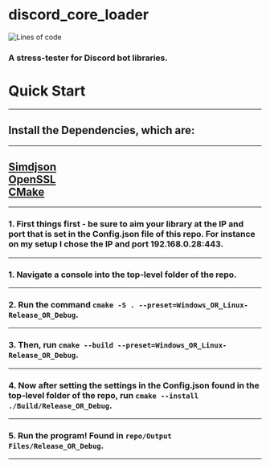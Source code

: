 # discord_core_loader
![Lines of code](https://img.shields.io/tokei/lines/github/realtimechris/discord_core_loader?&style=plastic&label=Lines%20of%20Code)   
### A stress-tester for Discord bot libraries.
# Quick Start
---
## Install the Dependencies, which are:  
----
  [Simdjson](https://github.com/simdjson/simdjson)  
  [OpenSSL](https://github.com/openssl/openssl)  
  [CMake](https://cmake.org/)
----
----
### 1. First things first - be sure to aim your library at the IP and port that is set in the Config.json file of this repo. For instance on my setup I chose the IP and port 192.168.0.28:443.
----
### 1. Navigate a console into the top-level folder of the repo.
----
### 2. Run the command `cmake -S . --preset=Windows_OR_Linux-Release_OR_Debug`.
----
### 3. Then, run `cmake --build --preset=Windows_OR_Linux-Release_OR_Debug`.
----
### 4. Now after setting the settings in the Config.json found in the top-level folder of the repo, run `cmake --install ./Build/Release_OR_Debug`.
----
### 5. Run the program! Found in `repo/Output Files/Release_OR_Debug`.
----
